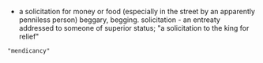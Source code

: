 - a solicitation for money or food (especially in the street by an apparently penniless person) beggary, begging. solicitation - an entreaty addressed to someone of superior status; "a solicitation to the king for relief"

```query
"mendicancy"
```